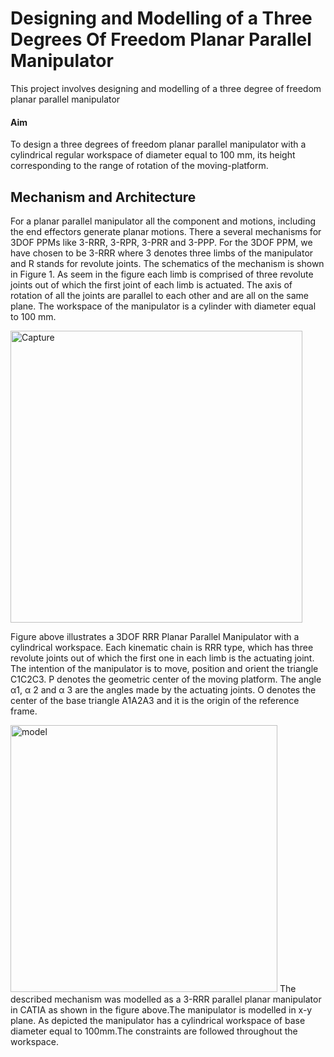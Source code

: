 # Designing and Modelling of a Three Degrees Of Freedom Planar Parallel Manipulator
This project involves designing and modelling of a three degree of freedom planar parallel manipulator
#### Aim 
To design a three degrees of freedom planar parallel manipulator with a cylindrical regular workspace of diameter equal to 100 mm, its height corresponding to the range of rotation of the moving-platform.
## Mechanism and Architecture
For a planar parallel manipulator all the component and motions, including the end effectors generate planar motions. There a several mechanisms for 3DOF PPMs like 3-RRR, 3-RPR, 3-PRR and 3-PPP. For the 3DOF PPM, we have chosen to be 3-RRR where 3 denotes three limbs of the manipulator and R stands for revolute joints. The schematics of the mechanism is shown in Figure 1. As seem in the figure each limb is comprised of three revolute joints out of which the first joint of each limb is actuated. The axis of rotation of all the joints are parallel to each other and are all on the same plane. The workspace of the manipulator is a cylinder with diameter equal to 100 mm.

<img width="467" alt="Capture" src="https://user-images.githubusercontent.com/47361086/126361873-fef3ded1-b7cc-40c0-a313-b598a4ef02e4.PNG">

Figure above illustrates a 3DOF RRR Planar Parallel Manipulator with a cylindrical workspace. Each kinematic chain is RRR type, which has three revolute joints out of which the first one in each limb is the actuating joint. The intention of the manipulator is to move, position and orient the triangle C1C2C3. P denotes the geometric center of the moving platform. The angle α1, α 2 and α 3 are the angles made by the actuating joints. O denotes the center of the base triangle A1A2A3 and it is the origin of the reference frame.

<img width="427" alt="model" src="https://user-images.githubusercontent.com/47361086/126362911-4d120adf-fc11-49be-b74c-394ae35165cf.PNG">
The described mechanism was modelled as a 3-RRR parallel planar manipulator in CATIA as shown in the figure above.The manipulator is modelled in x-y plane. As depicted the manipulator has a cylindrical workspace of base diameter equal to 100mm.The constraints are followed throughout the workspace.
